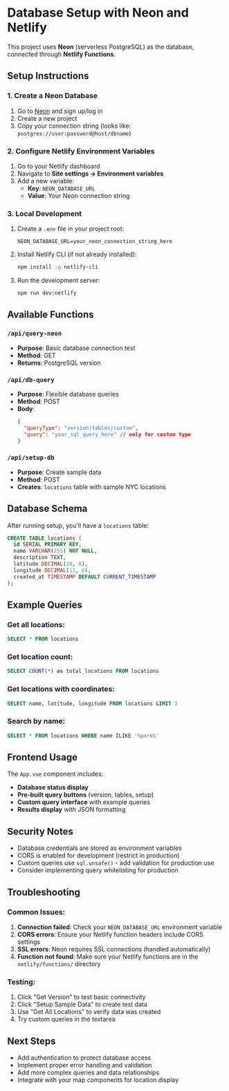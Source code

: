 # Database Setup with Neon and Netlify

This project uses **Neon** (serverless PostgreSQL) as the database, connected through **Netlify Functions**.

## Setup Instructions

### 1. Create a Neon Database

1. Go to [Neon](https://neon.tech/) and sign up/log in
2. Create a new project
3. Copy your connection string (looks like: `postgres://user:password@host/dbname`)

### 2. Configure Netlify Environment Variables

1. Go to your Netlify dashboard
2. Navigate to **Site settings → Environment variables**
3. Add a new variable:
   - **Key**: `NEON_DATABASE_URL`
   - **Value**: Your Neon connection string

### 3. Local Development

1. Create a `.env` file in your project root:
   ```
   NEON_DATABASE_URL=your_neon_connection_string_here
   ```

2. Install Netlify CLI (if not already installed):
   ```bash
   npm install -g netlify-cli
   ```

3. Run the development server:
   ```bash
   npm run dev:netlify
   ```

## Available Functions

### `/api/query-neon`
- **Purpose**: Basic database connection test
- **Method**: GET
- **Returns**: PostgreSQL version

### `/api/db-query`
- **Purpose**: Flexible database queries
- **Method**: POST
- **Body**: 
  ```json
  {
    "queryType": "version|tables|custom",
    "query": "your_sql_query_here" // only for custom type
  }
  ```

### `/api/setup-db`
- **Purpose**: Create sample data
- **Method**: POST
- **Creates**: `locations` table with sample NYC locations

## Database Schema

After running setup, you'll have a `locations` table:

```sql
CREATE TABLE locations (
  id SERIAL PRIMARY KEY,
  name VARCHAR(255) NOT NULL,
  description TEXT,
  latitude DECIMAL(10, 8),
  longitude DECIMAL(11, 8),
  created_at TIMESTAMP DEFAULT CURRENT_TIMESTAMP
);
```

## Example Queries

### Get all locations:
```sql
SELECT * FROM locations
```

### Get location count:
```sql
SELECT COUNT(*) as total_locations FROM locations
```

### Get locations with coordinates:
```sql
SELECT name, latitude, longitude FROM locations LIMIT 3
```

### Search by name:
```sql
SELECT * FROM locations WHERE name ILIKE '%park%'
```

## Frontend Usage

The `App.vue` component includes:

- **Database status display**
- **Pre-built query buttons** (version, tables, setup)
- **Custom query interface** with example queries
- **Results display** with JSON formatting

## Security Notes

- Database credentials are stored as environment variables
- CORS is enabled for development (restrict in production)
- Custom queries use `sql.unsafe()` - add validation for production use
- Consider implementing query whitelisting for production

## Troubleshooting

### Common Issues:

1. **Connection failed**: Check your `NEON_DATABASE_URL` environment variable
2. **CORS errors**: Ensure your Netlify function headers include CORS settings
3. **SSL errors**: Neon requires SSL connections (handled automatically)
4. **Function not found**: Make sure your Netlify functions are in the `netlify/functions/` directory

### Testing:

1. Click "Get Version" to test basic connectivity
2. Click "Setup Sample Data" to create test data
3. Use "Get All Locations" to verify data was created
4. Try custom queries in the textarea

## Next Steps

- Add authentication to protect database access
- Implement proper error handling and validation
- Add more complex queries and data relationships
- Integrate with your map components for location display 